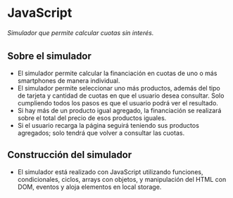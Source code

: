 # JavaScript
###### Simulador que permite calcular cuotas sin interés.

## Sobre el simulador
- El simulador permite calcular la financiación en cuotas de uno o más smartphones de manera individual.
- El simulador permite seleccionar uno más productos, además del tipo de tarjeta y cantidad de cuotas en que el usuario desea consultar. Solo cumpliendo todos los pasos es que el usuario podrá ver el resultado.
- Si hay más de un producto igual agregado, la financiación se realizará sobre el total del precio de esos productos iguales.
- Si el usuario recarga la página seguirá teniendo sus productos agregados; solo tendrá que volver a consultar las cuotas.

## Construcción del simulador
- El simulador está realizado con JavaScript utilizando funciones, condicionales, ciclos, arrays con objetos, y manipulación del HTML con DOM, eventos y aloja elementos en local storage.
